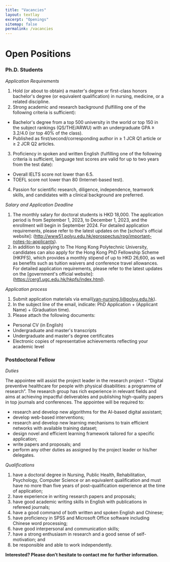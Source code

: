 ```yaml
---
title: "Vacancies"
layout: textlay
excerpt: "Openings"
sitemap: false
permalink: /vacancies
---
```


# Open Positions



### **Ph.D. Students**

*Application Requirements*

1. Hold (or about to obtain) a master's degree or first-class honors bachelor's degree (or equivalent qualification) in nursing, medicine, or a related discipline.
2. Strong academic and research background (fulfilling one of the following criteria is sufficient):
*   Bachelor's degree from a top 500 university in the world or top 150 in the subject rankings (QS/THE/ARWU) with an undergraduate GPA ≥ 3.2/4.0 (or top 40% of the class).
*   Published as first/second/corresponding author in ≥ 1 JCR Q1 article or ≥ 2 JCR Q2 articles.
3. Proficiency in spoken and written English (fulfilling one of the following criteria is sufficient, language test scores are valid for up to two years from the test date):
*   Overall IELTS score not lower than 6.5.
*   TOEFL score not lower than 80 (Internet-based test).
4. Passion for scientific research, diligence, independence, teamwork skills, and candidates with a clinical background are preferred.

*Salary and Application Deadline*

1. The monthly salary for doctoral students is HKD 18,000. The application period is from September 1, 2023, to December 1, 2023, and the enrollment will begin in September 2024. For detailed application requirements, please refer to the latest updates on the [school's official website]: (http://www51.polyu.edu.hk/eprospectus/rpg/important-notes-to-applicants).
2. In addition to applying to The Hong Kong Polytechnic University, candidates can also apply for the Hong Kong PhD Fellowship Scheme (HKPFS), which provides a monthly stipend of up to HKD 26,600, as well as benefits such as tuition waivers and conference travel allowances. For detailed application requirements, please refer to the latest updates on the [government's official website]: (https://cerg1.ugc.edu.hk/hkpfs/index.html).

*Application process*
1. Submit application materials via email(yan-nursing.li@polyu.edu.hk).
2. In the subject line of the email, indicate: PhD Application + (Applicant Name) + (Graduation time).
3. Please attach the following documents:
*   Personal CV (in English)
*   Undergraduate and master's transcripts
*   Undergraduate and master's degree certificates
*   Electronic copies of representative achievements reflecting your academic level


### **Postdoctoral Fellow**

*Duties*

The appointee will assist the project leader in the research project - “Digital preventive healthcare for people with physical disabilities: a programme of research”.  The research group has rich experience in relevant fields and aims at achieving impactful deliverables and publishing high-quality papers in top journals and conferences.  The appointee will be required to:
- research and develop new algorithms for the AI-based digital assistant;
- develop web-based interventions;
- research and develop new learning mechanisms to train efficient networks with available training dataset;
- design novel and efficient learning framework tailored for a specific application;
- write papers and proposals; and
- perform any other duties as assigned by the project leader or his/her delegates.

*Qualifications*

1. have a doctoral degree in Nursing, Public Health, Rehabilitation, Psychology, Computer Science  or an equivalent qualification and must have no more than five years of post-qualification experience at the time of application; 
2. have experience in writing research papers and proposals; 
3. have good academic writing skills in English with publications in refereed journals;
4. have a good command of both written and spoken English and Chinese;
5. have proficiency in SPSS and Microsoft Office software including Chinese word processing;
6. have good interpersonal and communication skills; 
7. have a strong enthusiasm in research and a good sense of self-motivation; and
8. be responsible and able to work independently.

**Interested? Please don’t hesitate to contact me for further information.**

<!-- ### Bsc / Master students from elsewhere
If you are interested in pursuing a Master degree at Leiden University, see [mastersinleiden.nl](http://www.mastersinleiden.nl/programmes/physics/en/introduction). Sometimes, we take master students or summer interns if we get exceptional applicants (this usually means very good grades and a personal recommendation). -->